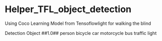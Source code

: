 # Helper_TFL_object_detection


Using Coco Learning Model from Tensoflowlight
for walking the blind

<tr>
Detection Object
<tr>
##1.0##
person
bicycle
car
motorcycle
bus
traffic light

